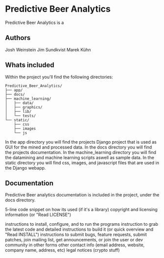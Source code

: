 Predictive Beer Analytics
========================

Predictive Beer Analytics is a  


## Authors

Josh Weinstein
Jim Sundkvist
Marek Kühn

## Whats included
Within the project you'll find the following directories:

```
Predictive_Beer_Analytics/
├── app/
├── docs/
├── machine_learning/
│   ├── data/
│	├── graphics/
│	├── lib/
│   └── tests/
└── static/
    ├── css
    ├── images
    └── js
```
In the app directory you will find the projects Django project that is used as GUI for the mined and processed data.
In the docs directory you will find the projects documentation.
In the machine_learning directory you will find the datamining and machine learning scripts aswell as sample data.
In the static directory you will find css, images, and javascript files that are used in the Django webapp.

## Documentation

Predictive Beer analytics documentation is included in the project, under the docs directory.

5-line code snippet on how its used (if it's a library)
copyright and licensing information (or "Read LICENSE")

instructions to install, configure, and to run the programs
instruction to grab the latest code and detailed instructions to build it (or quick overview and "Read INSTALL")
instructions to submit bugs, feature requests, submit patches, join mailing list, get announcements, or join the user or dev community in other forms
other contact info (email address, website, company name, address, etc)
legal notices (crypto stuff)